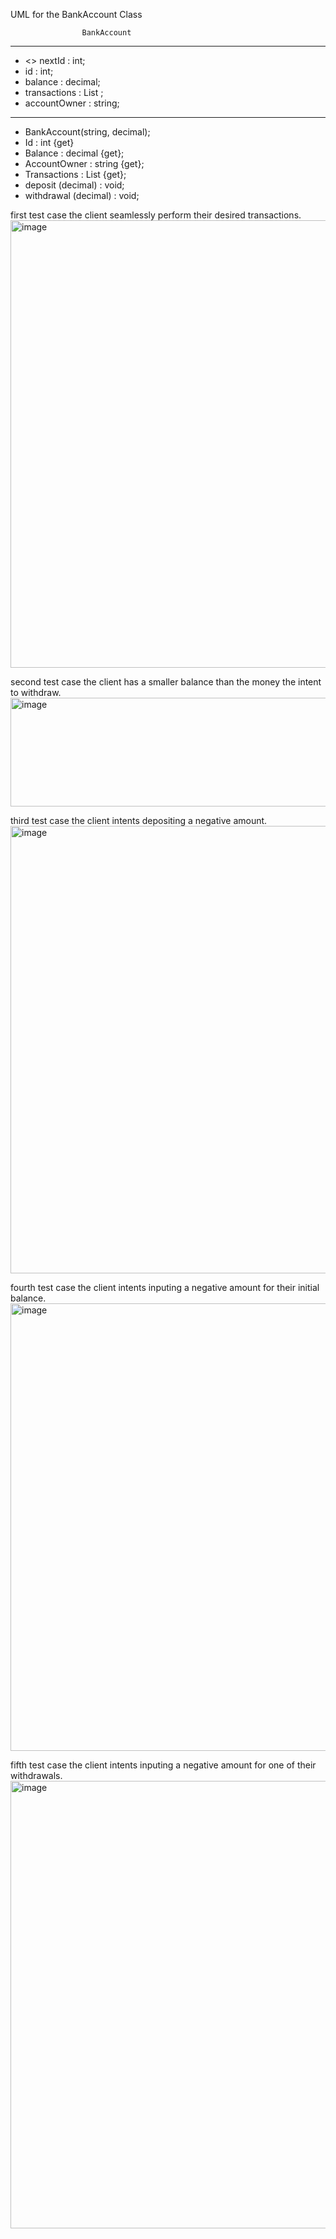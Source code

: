 UML for the BankAccount Class

                    BankAccount
---------------------------------------
- <<static>> nextId : int;
- id : int;
- balance : decimal;
- transactions : List <string> ;
- accountOwner : string;
---------------------------------------
 + BankAccount(string, decimal);
 + Id : int {get}
 + Balance : decimal {get};
 + AccountOwner : string {get};
 + Transactions : List <string> {get};
 + deposit (decimal) : void;
 + withdrawal (decimal) : void;


first test case
the client seamlessly perform their desired transactions.
<img width="1128" height="716" alt="image" src="https://github.com/user-attachments/assets/c190fbb4-6a31-49dc-bf6f-ef8f4ac52720" />

second test case
the client has a smaller balance than the money the intent to withdraw.
<img width="601" height="174" alt="image" src="https://github.com/user-attachments/assets/7381a927-9369-4625-868d-fc4265ab852d" />

third test case
the client intents depositing a negative amount.
<img width="1128" height="716" alt="image" src="https://github.com/user-attachments/assets/5046f802-2c6d-4f79-9b98-7d2f15d20bbd" />


fourth test case
the client intents inputing a negative amount for their initial balance.
<img width="1128" height="716" alt="image" src="https://github.com/user-attachments/assets/aee51314-8212-4a9d-9a93-aa8ae514b3a2" />


fifth test case
the client intents inputing a negative amount for one of their withdrawals.
<img width="1128" height="716" alt="image" src="https://github.com/user-attachments/assets/a2df32a1-bacc-4ac9-a059-773e5e715ced" />



